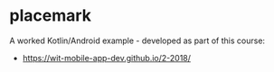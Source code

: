 # placemark

A worked Kotlin/Android example - developed as part of this course:

- <https://wit-mobile-app-dev.github.io/2-2018/>
